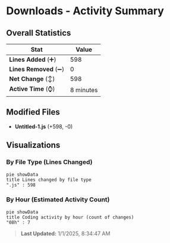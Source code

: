 # Downloads - Activity Summary 

## Overall Statistics

| Stat                   | Value                                                             |
| ---------------------- | ----------------------------------------------------------------- |
| **Lines Added** (➕)   | 598                                          |
| **Lines Removed** (➖) | 0                                        |
| **Net Change** (↕)    | 598                |
| **Active Time** (⌚)   | 8 minutes |


## Modified Files
- **Untitled-1.js** (+598, -0)

## Visualizations

### By File Type (Lines Changed)

```mermaid
pie showData
title Lines changed by file type
".js" : 598
```

### By Hour (Estimated Activity Count)

```mermaid
pie showData
title Coding activity by hour (count of changes)
"08h" : 7
```


> **Last Updated:** 1/1/2025, 8:34:47 AM